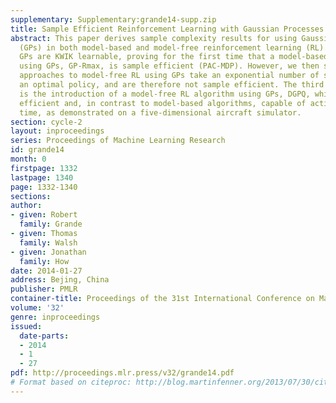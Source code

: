 ```yaml
---
supplementary: Supplementary:grande14-supp.zip
title: Sample Efficient Reinforcement Learning with Gaussian Processes
abstract: This paper derives sample complexity results for using Gaussian Processes
  (GPs) in both model-based and model-free reinforcement learning (RL). We show that
  GPs are KWIK learnable, proving for the first time that a model-based RL approach
  using GPs, GP-Rmax, is sample efficient (PAC-MDP). However, we then show that previous
  approaches to model-free RL using GPs take an exponential number of steps to find
  an optimal policy, and are therefore not sample efficient. The third and main contribution
  is the introduction of a model-free RL algorithm using GPs, DGPQ, which is sample
  efficient and, in contrast to model-based algorithms, capable of acting in real
  time, as demonstrated on a five-dimensional aircraft simulator.
section: cycle-2
layout: inproceedings
series: Proceedings of Machine Learning Research
id: grande14
month: 0
firstpage: 1332
lastpage: 1340
page: 1332-1340
sections: 
author:
- given: Robert
  family: Grande
- given: Thomas
  family: Walsh
- given: Jonathan
  family: How
date: 2014-01-27
address: Bejing, China
publisher: PMLR
container-title: Proceedings of the 31st International Conference on Machine Learning
volume: '32'
genre: inproceedings
issued:
  date-parts:
  - 2014
  - 1
  - 27
pdf: http://proceedings.mlr.press/v32/grande14.pdf
# Format based on citeproc: http://blog.martinfenner.org/2013/07/30/citeproc-yaml-for-bibliographies/
---
```

